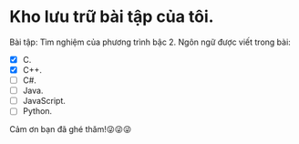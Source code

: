 # Kho lưu trữ bài tập của tôi.
Bài tập: Tìm nghiệm của phương trình bậc 2.
Ngôn ngữ được viết trong bài:
- [x] C.
- [x] C++.
- [ ] C#.
- [ ] Java.
- [ ] JavaScript.
- [ ] Python.

Cảm ơn bạn đã ghé thăm!:stuck_out_tongue_winking_eye::stuck_out_tongue_winking_eye::stuck_out_tongue_winking_eye:
